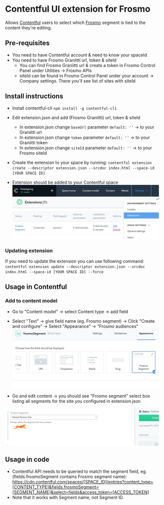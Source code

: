 # Contentful UI extension for Frosmo
Allows [Contentful](https://www.contentful.com/) users to select which [Frosmo](https://frosmo.com) segment is tied to the content they're editing.


## Pre-requisites
* You need to have Contentful account & need to know your spaceId
* You need to have Frosmo Graniitti url, token & siteId
  * You can find Frosmo Graniitti url & create a token in Frosmo Control Panel under Utilities -> Frosmo APIs
  * siteId can be found in Frosmo Control Panel under your account -> Company settings. There you'll see list of sites with siteId


## Install instructions
* Install contentful-cli `npm install -g contentful-cli`
* Edit extension.json and add (Frosmo Graniitti) url, token & siteId
  * In extension.json change `baseUrl` parameter `default: ''` -> to your Graniitti url
  * In extension.json change `token` parameter `default: ''` -> to your Graniitti token
  * In extension.json change `siteId` parameter `default: ''` -> to your Frosmo siteId

* Create the extension to your space by running: `contentful extension create --descriptor extension.json --srcdoc index.html --space-id [YOUR SPACE ID]`
* Extension should be added to your Contentful space
![image](docs/contentful-extension.png)

### Updating extension
If you need to update the extension you can use following command:
`contentful extension update --descriptor extension.json --srcdoc index.html --space-id [YOUR SPACE ID] --force`

## Usage in Contentful

### Add to content model
* Go to "Content model" -> select Content type -> add field
* Select "Text" -> give field name (eg. Frosmo segment) -> Click "Create and configure" -> Select "Appearance" -> "Frosmo audiences"
![image](docs/contentful-add.png)

* Go and edit content -> you should see "Frosmo segment" select box listing all segments for the site you configured in extension.json

![image](docs/contentful-use.png)

## Usage in code
* Contentful API needs to be queried to match the segment field, eg. (fields.frosmoSegment contains Frosmo segment name):
https://cdn.contentful.com/spaces/[SPACE_ID]/entries?content_type=[CONTENT_TYPE]&fields.frosmoSegment=[SEGMENT_NAME]&select=fields&access_token=[ACCESS_TOKEN]
* Note that it works with Segment name, not Segment ID.

